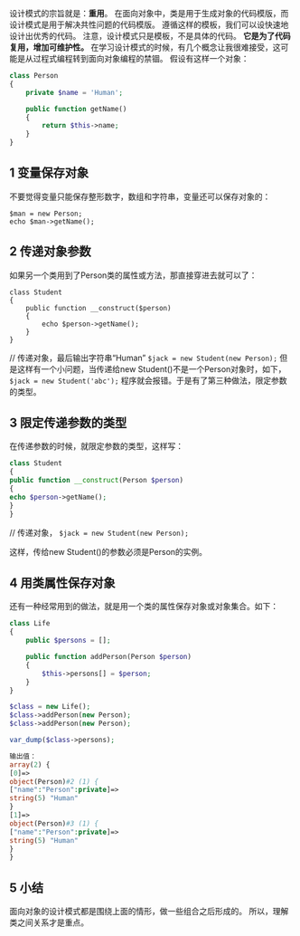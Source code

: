 设计模式的宗旨就是：**重用**。
在面向对象中，类是用于生成对象的代码模版，而设计模式是用于解决共性问题的代码模版。
遵循这样的模板，我们可以设快速地设计出优秀的代码。
注意，设计模式只是模板，不是具体的代码。
**它是为了代码复用，增加可维护性。**
在学习设计模式的时候，有几个概念让我很难接受，这可能是从过程式编程转到面向对象编程的禁锢。
假设有这样一个对象：
```php
class Person
{
    private $name = 'Human';

    public function getName()
    {
    	return $this->name;
    }
}
```

## 1 变量保存对象


不要觉得变量只能保存整形数字，数组和字符串，变量还可以保存对象的：
```
$man = new Person;
echo $man->getName();
```

## 2 传递对象参数


如果另一个类用到了Person类的属性或方法，那直接穿进去就可以了：
```
class Student
{
    public function __construct($person)
    {
    	echo $person->getName();
    }
}
```

// 传递对象，最后输出字符串“Human”
`$jack = new Student(new Person);`
但是这样有一个小问题，当传递给new Student()不是一个Person对象时，如下，
`$jack = new Student('abc');`
程序就会报错。于是有了第三种做法，限定参数的类型。



## 3 限定传递参数的类型

在传递参数的时候，就限定参数的类型，这样写：

```php
class Student
{
public function __construct(Person $person)
{
echo $person->getName();
}
}
```

// 传递对象，
`$jack = new Student(new Person);`

这样，传给new Student()的参数必须是Person的实例。



## 4 用类属性保存对象

还有一种经常用到的做法，就是用一个类的属性保存对象或对象集合。如下：

```php
class Life
{
    public $persons = [];

    public function addPerson(Person $person)
    {
    	$this->persons[] = $person;
    }
}

$class = new Life();
$class->addPerson(new Person);
$class->addPerson(new Person);

var_dump($class->persons);

输出值：
array(2) {
[0]=>
object(Person)#2 (1) {
["name":"Person":private]=>
string(5) "Human"
}
[1]=>
object(Person)#3 (1) {
["name":"Person":private]=>
string(5) "Human"
}
}
```



## 5 小结


面向对象的设计模式都是围绕上面的情形，做一些组合之后形成的。
所以，理解类之间关系才是重点。